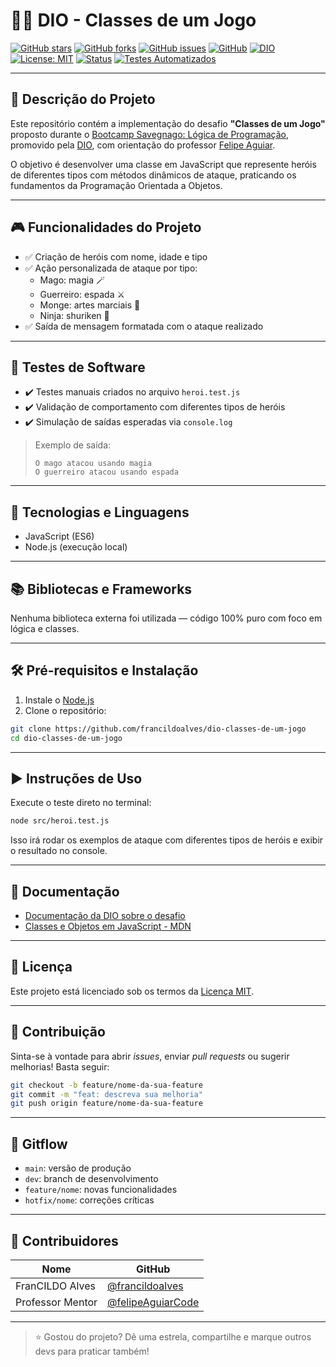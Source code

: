 <!--
<p align="center">
  <img src="https://raw.githubusercontent.com/francildoalves/dio-classes-de-um-jogo/main/docs/banner-dio-classes-jogo.png" alt="Banner do Projeto DIO - Classes de um Jogo" style="max-width: 100%;">
</p>
-->

# 🦸‍♂️ DIO - Classes de um Jogo

[![GitHub stars](https://img.shields.io/github/stars/francildoalves/dio-classes-de-um-jogo?style=social)](https://github.com/francildoalves/dio-classes-de-um-jogo/stargazers)
[![GitHub forks](https://img.shields.io/github/forks/francildoalves/dio-classes-de-um-jogo?style=social)](https://github.com/francildoalves/dio-classes-de-um-jogo/forks)
[![GitHub issues](https://img.shields.io/github/issues/francildoalves/dio-classes-de-um-jogo?color=blue)](https://github.com/francildoalves/dio-classes-de-um-jogo/issues)
[![GitHub](https://img.shields.io/badge/GitHub-francildoalves-8a2be2?style=flat&logo=github)](https://github.com/francildoalves)
[![DIO](https://img.shields.io/badge/Bootcamp-DIO-blueviolet?style=flat&logo=data:image/svg+xml;base64,PHN2ZyB3aWR0aD0iMzAiIGhlaWdodD0iMzAiIHZpZXdCb3g9IjAgMCAzMCAzMCI+PHJlY3Qgd2lkdGg9IjMwIiBoZWlnaHQ9IjMwIiByeD0iNSIgc3R5bGU9ImZpbGw6IzViNGVkZiIvPjwvc3ZnPg==)](https://www.dio.me/bootcamp/savegnago-logica-de-programacao)
[![License: MIT](https://img.shields.io/badge/License-MIT-green.svg)](LICENSE)
[![Status](https://img.shields.io/badge/status-em%20desenvolvimento-yellow.svg)]()
[![Testes Automatizados](https://img.shields.io/badge/Testes%20-%E2%9C%94%20sim-brightgreen)](#testes-de-software)

---

## 📜 Descrição do Projeto

Este repositório contém a implementação do desafio **"Classes de um Jogo"** proposto durante o [Bootcamp Savegnago: Lógica de Programação](https://www.dio.me/bootcamp/savegnago-logica-de-programacao), promovido pela [DIO](https://www.dio.me/), com orientação do professor [Felipe Aguiar](https://github.com/felipeAguiarCode).

O objetivo é desenvolver uma classe em JavaScript que represente heróis de diferentes tipos com métodos dinâmicos de ataque, praticando os fundamentos da Programação Orientada a Objetos.

---

## 🎮 Funcionalidades do Projeto

- ✅ Criação de heróis com nome, idade e tipo
- ✅ Ação personalizada de ataque por tipo:
  - Mago: magia 🪄
  - Guerreiro: espada ⚔️
  - Monge: artes marciais 🥋
  - Ninja: shuriken 🥷
- ✅ Saída de mensagem formatada com o ataque realizado

---

## 🧪 Testes de Software

- ✔️ Testes manuais criados no arquivo `heroi.test.js`
- ✔️ Validação de comportamento com diferentes tipos de heróis
- ✔️ Simulação de saídas esperadas via `console.log`

> Exemplo de saída:
> ```
> O mago atacou usando magia
> O guerreiro atacou usando espada
> ```

---

## 🧰 Tecnologias e Linguagens

- JavaScript (ES6)
- Node.js (execução local)

---

## 📚 Bibliotecas e Frameworks

Nenhuma biblioteca externa foi utilizada — código 100% puro com foco em lógica e classes.

---

## 🛠️ Pré-requisitos e Instalação

1. Instale o [Node.js](https://nodejs.org/)
2. Clone o repositório:

```bash
git clone https://github.com/francildoalves/dio-classes-de-um-jogo
cd dio-classes-de-um-jogo
```

---

## ▶️ Instruções de Uso

Execute o teste direto no terminal:

```bash
node src/heroi.test.js
```

Isso irá rodar os exemplos de ataque com diferentes tipos de heróis e exibir o resultado no console.

---

## 📖 Documentação

- [Documentação da DIO sobre o desafio](https://www.dio.me/bootcamp/savegnago-logica-de-programacao)
- [Classes e Objetos em JavaScript - MDN](https://developer.mozilla.org/pt-BR/docs/Web/JavaScript/Reference/Classes)

---

## 📄 Licença

Este projeto está licenciado sob os termos da [Licença MIT](LICENSE).

---

## 🤝 Contribuição

Sinta-se à vontade para abrir *issues*, enviar *pull requests* ou sugerir melhorias! Basta seguir:

```bash
git checkout -b feature/nome-da-sua-feature
git commit -m "feat: descreva sua melhoria"
git push origin feature/nome-da-sua-feature
```

---

## 🔁 Gitflow

- `main`: versão de produção
- `dev`: branch de desenvolvimento
- `feature/nome`: novas funcionalidades
- `hotfix/nome`: correções críticas

---

## 👥 Contribuidores

| Nome             | GitHub                                 |
|------------------|-----------------------------------------|
| FranCILDO Alves | [@francildoalves](https://github.com/francildoalves) |
| Professor Mentor | [@felipeAguiarCode](https://github.com/felipeAguiarCode) |

---

> ⭐️ Gostou do projeto? Dê uma estrela, compartilhe e marque outros devs para praticar também!
